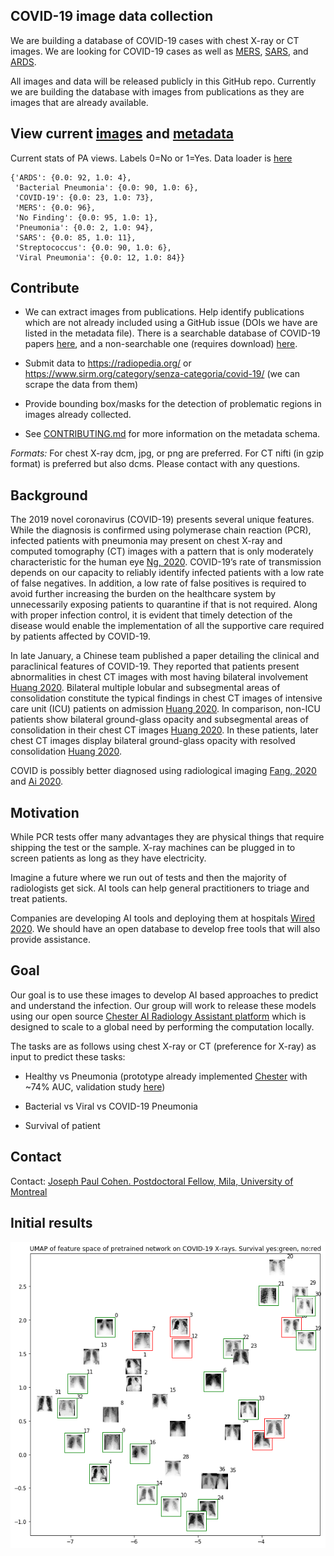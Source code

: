 ## COVID-19 image data collection

We are building a database of COVID-19 cases with chest X-ray or CT images. We are looking for COVID-19 cases as well as [MERS](https://en.wikipedia.org/wiki/Middle_East_respiratory_syndrome), [SARS](https://en.wikipedia.org/wiki/Severe_acute_respiratory_syndrome), and [ARDS](https://en.wikipedia.org/wiki/Acute_respiratory_distress_syndrome). 

All images and data will be released publicly in this GitHub repo. Currently we are building the database with images from publications as they are images that are already available. 

## View current [images](images) and [metadata](metadata.csv)

Current stats of PA views. Labels 0=No or 1=Yes. Data loader is [here](https://github.com/mlmed/torchxrayvision/blob/master/torchxrayvision/datasets.py#L814)
``` 
{'ARDS': {0.0: 92, 1.0: 4},
 'Bacterial Pneumonia': {0.0: 90, 1.0: 6},
 'COVID-19': {0.0: 23, 1.0: 73},
 'MERS': {0.0: 96},
 'No Finding': {0.0: 95, 1.0: 1},
 'Pneumonia': {0.0: 2, 1.0: 94},
 'SARS': {0.0: 85, 1.0: 11},
 'Streptococcus': {0.0: 90, 1.0: 6},
 'Viral Pneumonia': {0.0: 12, 1.0: 84}}
 ```

## Contribute

 - We can extract images from publications. Help identify publications which are not already included using a GitHub issue (DOIs we have are listed in the metadata file). There is a searchable database of COVID-19 papers [here](https://www.who.int/emergencies/diseases/novel-coronavirus-2019/global-research-on-novel-coronavirus-2019-ncov), and a non-searchable one (requires download) [here](https://pages.semanticscholar.org/coronavirus-research).
 
 - Submit data to https://radiopedia.org/ or https://www.sirm.org/category/senza-categoria/covid-19/ (we can scrape the data from them)
 
 - Provide bounding box/masks for the detection of problematic regions in images already collected.

 - See [CONTRIBUTING.md](CONTRIBUTING.md) for more information on the metadata schema.

*Formats:* For chest X-ray dcm, jpg, or png are preferred. For CT nifti (in gzip format) is preferred but also dcms. Please contact with any questions.

## Background 
The 2019 novel coronavirus (COVID-19) presents several unique features. While the diagnosis is confirmed using polymerase chain reaction (PCR), infected patients with pneumonia may present on chest X-ray and computed tomography (CT) images with a pattern that is only moderately characteristic for the human eye [Ng, 2020](https://pubs.rsna.org/doi/10.1148/ryct.2020200034). COVID-19’s rate of transmission depends on our capacity to reliably identify infected patients with a low rate of false negatives. In addition, a low rate of false positives is required to avoid further increasing the burden on the healthcare system by unnecessarily exposing patients to quarantine if that is not required. Along with proper infection control, it is evident that timely detection of the disease would enable the implementation of all the supportive care required by patients affected by COVID-19.

In late January, a Chinese team published a paper detailing the clinical and paraclinical features of COVID-19. They reported that patients present abnormalities in chest CT images with most having bilateral involvement [Huang 2020](https://www.thelancet.com/journals/lancet/article/PIIS0140-6736(20)30183-5/fulltext). Bilateral multiple lobular and subsegmental areas of consolidation constitute the typical findings in chest CT images of intensive care unit (ICU) patients on admission [Huang 2020](https://www.thelancet.com/journals/lancet/article/PIIS0140-6736(20)30183-5/fulltext). In comparison, non-ICU patients show bilateral ground-glass opacity and subsegmental areas of consolidation in their chest CT images [Huang 2020](https://www.thelancet.com/journals/lancet/article/PIIS0140-6736(20)30183-5/fulltext). In these patients, later chest CT images display bilateral ground-glass opacity with resolved consolidation [Huang 2020](https://www.thelancet.com/journals/lancet/article/PIIS0140-6736(20)30183-5/fulltext). 

COVID is possibly better diagnosed using radiological imaging [Fang, 2020](https://pubs.rsna.org/doi/10.1148/radiol.2020200432) and [Ai 2020](https://pubs.rsna.org/doi/10.1148/radiol.2020200642).

## Motivation

While PCR tests offer many advantages they are physical things that require shipping the test or the sample. X-ray machines can be plugged in to screen patients as long as they have electricity. 

Imagine a future where we run out of tests and then the majority of radiologists get sick. AI tools can help general practitioners to triage and treat patients.

Companies are developing AI tools and deploying them at hospitals [Wired 2020](https://www.wired.com/story/chinese-hospitals-deploy-ai-help-diagnose-covid-19/). We should have an open database to develop free tools that will also provide assistance.

## Goal

Our goal is to use these images to develop AI based approaches to predict and understand the infection. Our group will work to release these models using our open source [Chester AI Radiology Assistant platform](https://mlmed.org/tools/xray/) which is designed to scale to a global need by performing the computation locally.

The tasks are as follows using chest X-ray or CT (preference for X-ray) as input to predict these tasks:

- Healthy vs Pneumonia (prototype already implemented [Chester](https://mlmed.org/tools/xray/) with ~74% AUC, validation study [here](https://arxiv.org/abs/2002.02497))

- Bacterial vs Viral vs COVID-19 Pneumonia

- Survival of patient




## Contact
Contact: [Joseph Paul Cohen. Postdoctoral Fellow, Mila, University of Montreal](https://josephpcohen.com/) 

## Initial results

![](docs/covid-xray-umap.png)
